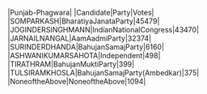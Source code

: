  
|Punjab-Phagwara|
|Candidate|Party|Votes|
|SOMPARKASH|BharatiyaJanataParty|45479|
|JOGINDERSINGHMANN|IndianNationalCongress|43470|
|JARNAILNANGAL|AamAadmiParty|32374|
|SURINDERDHANDA|BahujanSamajParty|6160|
|ASHWANIKUMARSAHOTA|Independent|498|
|TIRATHRAM|BahujanMuktiParty|399|
|TULSIRAMKHOSLA|BahujanSamajParty(Ambedkar)|375|
|NoneoftheAbove|NoneoftheAbove|1094|
